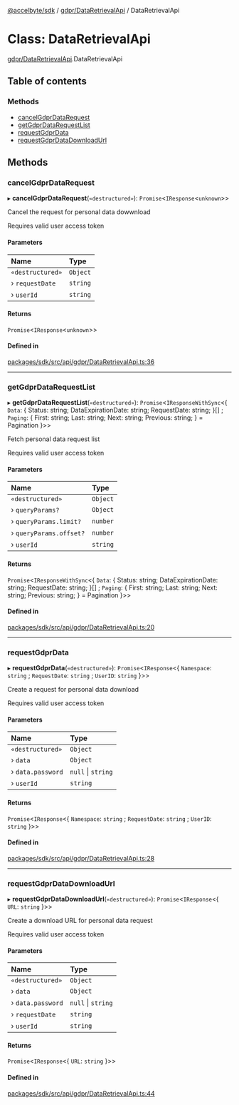 [@accelbyte/sdk](../README.md) / [gdpr/DataRetrievalApi](../modules/gdpr_DataRetrievalApi.md) / DataRetrievalApi

# Class: DataRetrievalApi

[gdpr/DataRetrievalApi](../modules/gdpr_DataRetrievalApi.md).DataRetrievalApi

## Table of contents

### Methods

- [cancelGdprDataRequest](gdpr_DataRetrievalApi.DataRetrievalApi.md#cancelgdprdatarequest)
- [getGdprDataRequestList](gdpr_DataRetrievalApi.DataRetrievalApi.md#getgdprdatarequestlist)
- [requestGdprData](gdpr_DataRetrievalApi.DataRetrievalApi.md#requestgdprdata)
- [requestGdprDataDownloadUrl](gdpr_DataRetrievalApi.DataRetrievalApi.md#requestgdprdatadownloadurl)

## Methods

### cancelGdprDataRequest

▸ **cancelGdprDataRequest**(`«destructured»`): `Promise`<`IResponse`<`unknown`\>\>

<p>Cancel the request for personal data dowwnload</p>
<p>Requires valid user access token</p>

#### Parameters

| Name | Type |
| :------ | :------ |
| `«destructured»` | `Object` |
| › `requestDate` | `string` |
| › `userId` | `string` |

#### Returns

`Promise`<`IResponse`<`unknown`\>\>

#### Defined in

[packages/sdk/src/api/gdpr/DataRetrievalApi.ts:36](https://github.com/AccelByte/accelbyte-web-sdk/blob/a3afe6b/packages/sdk/src/api/gdpr/DataRetrievalApi.ts#L36)

___

### getGdprDataRequestList

▸ **getGdprDataRequestList**(`«destructured»`): `Promise`<`IResponseWithSync`<{ `Data`: { Status: string; DataExpirationDate: string; RequestDate: string; }[] ; `Paging`: { First: string; Last: string; Next: string; Previous: string; } = Pagination }\>\>

<p>Fetch personal data request list</p>
<p>Requires valid user access token</p>

#### Parameters

| Name | Type |
| :------ | :------ |
| `«destructured»` | `Object` |
| › `queryParams?` | `Object` |
| › `queryParams.limit?` | `number` |
| › `queryParams.offset?` | `number` |
| › `userId` | `string` |

#### Returns

`Promise`<`IResponseWithSync`<{ `Data`: { Status: string; DataExpirationDate: string; RequestDate: string; }[] ; `Paging`: { First: string; Last: string; Next: string; Previous: string; } = Pagination }\>\>

#### Defined in

[packages/sdk/src/api/gdpr/DataRetrievalApi.ts:20](https://github.com/AccelByte/accelbyte-web-sdk/blob/a3afe6b/packages/sdk/src/api/gdpr/DataRetrievalApi.ts#L20)

___

### requestGdprData

▸ **requestGdprData**(`«destructured»`): `Promise`<`IResponse`<{ `Namespace`: `string` ; `RequestDate`: `string` ; `UserID`: `string`  }\>\>

<p>Create a request for personal data download</p>
<p>Requires valid user access token</p>

#### Parameters

| Name | Type |
| :------ | :------ |
| `«destructured»` | `Object` |
| › `data` | `Object` |
| › `data.password` | ``null`` \| `string` |
| › `userId` | `string` |

#### Returns

`Promise`<`IResponse`<{ `Namespace`: `string` ; `RequestDate`: `string` ; `UserID`: `string`  }\>\>

#### Defined in

[packages/sdk/src/api/gdpr/DataRetrievalApi.ts:28](https://github.com/AccelByte/accelbyte-web-sdk/blob/a3afe6b/packages/sdk/src/api/gdpr/DataRetrievalApi.ts#L28)

___

### requestGdprDataDownloadUrl

▸ **requestGdprDataDownloadUrl**(`«destructured»`): `Promise`<`IResponse`<{ `URL`: `string`  }\>\>

<p>Create a download URL for personal data request</p>
<p>Requires valid user access token</p>

#### Parameters

| Name | Type |
| :------ | :------ |
| `«destructured»` | `Object` |
| › `data` | `Object` |
| › `data.password` | ``null`` \| `string` |
| › `requestDate` | `string` |
| › `userId` | `string` |

#### Returns

`Promise`<`IResponse`<{ `URL`: `string`  }\>\>

#### Defined in

[packages/sdk/src/api/gdpr/DataRetrievalApi.ts:44](https://github.com/AccelByte/accelbyte-web-sdk/blob/a3afe6b/packages/sdk/src/api/gdpr/DataRetrievalApi.ts#L44)

